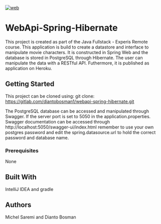 [![web](https://img.shields.io/static/v1?logo=heroku&message=Online&label=Heroku&color=430098)](https://java-data-display.herokuapp.com/swagger-ui/index.html#/)

# WebApi-Spring-Hibernate
This project is created as part of the Java Fullstack - Experis Remote course. 
This application is build to create a datastore and interface to manipulate movie characters. 
It is constructed in Spring Web and the database is stored in PostgreSQL through Hibernate. 
The user can manipulate the data with a RESTful API. Futhermore, it is published as application on Heroku.

## Getting Started
This project can be cloned using: 
git clone: https://gitlab.com/diantobosman1/webapi-spring-hibernate.git

The PostgreSQL database can be accessed and manipulated through Swagger.
If the server port is set to 5050 in the application.properties.
Swagger documentation can be accessed through http://localhost:5050/swagger-ui/index.html
remember to use your own postgres password and edit the spring.datasource.url
to hold the correct password and database name.

### Prerequisites
None

## Built With
IntelliJ IDEA and gradle

## Authors
Michel Saremi and Dianto Bosman

